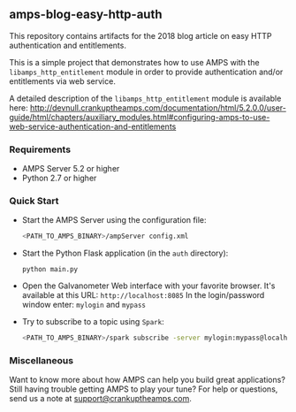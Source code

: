 ## amps-blog-easy-http-auth

This repository contains artifacts for the 2018 blog article on easy HTTP authentication and entitlements.

This is a simple project that demonstrates how to use AMPS with
the `libamps_http_entitlement` module in order to provide authentication
and/or entitlements via web service.

A detailed description of the `libamps_http_entitlement` module is available here: http://devnull.crankuptheamps.com/documentation/html/5.2.0.0/user-guide/html/chapters/auxiliary_modules.html#configuring-amps-to-use-web-service-authentication-and-entitlements


### Requirements

- AMPS Server 5.2 or higher
- Python 2.7 or higher


### Quick Start

- Start the AMPS Server using the configuration file:

    ```bash
    <PATH_TO_AMPS_BINARY>/ampServer config.xml
    ```

- Start the Python Flask application (in the `auth` directory):

    ```
    python main.py
    ```

- Open the Galvanometer Web interface with your favorite browser. It's available at this URL: `http://localhost:8085`
  In the login/password window enter: `mylogin` and `mypass`

- Try to subscribe to a topic using `Spark`:

    ```bash
    <PATH_TO_AMPS_BINARY>/spark subscribe -server mylogin:mypass@localhost:9007 -topic foo -type json
    ```


### Miscellaneous

Want to know more about how AMPS can help you build great applications? Still having trouble getting AMPS to play your tune? For help or questions, send us a note at support@crankuptheamps.com.
